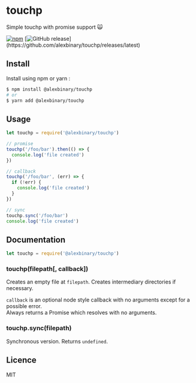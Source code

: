 # touchp

Simple touchp with promise support 🙀

[![npm](https://img.shields.io/npm/v/@alexbinary/touchp.svg)](https://www.npmjs.com/package/@alexbinary/touchp)
[![GitHub release](https://img.shields.io/github/release/alexbinary/touchp.svg?label="github")](https://github.com/alexbinary/touchp/releases/latest)

## Install

Install using npm or yarn :

```bash
$ npm install @alexbinary/touchp
# or
$ yarn add @alexbinary/touchp
```

## Usage

```javascript
let touchp = require('@alexbinary/touchp')

// promise
touchp('/foo/bar').then(() => {
  console.log('file created')
})

// callback
touchp('/foo/bar', (err) => {
  if (!err) {
    console.log('file created')
  }
})

// sync
touchp.sync('/foo/bar')
console.log('file created')
```

## Documentation

```javascript
let touchp = require('@alexbinary/touchp')
```

### touchp(filepath[, callback])

Creates an empty file at `filepath`.
Creates intermediary directories if necessary.

`callback` is an optional node style callback with no arguments except for a possible error.  
Always returns a Promise which resolves with no arguments.

### touchp.sync(filepath)

Synchronous version. Returns `undefined`.

## Licence

MIT
